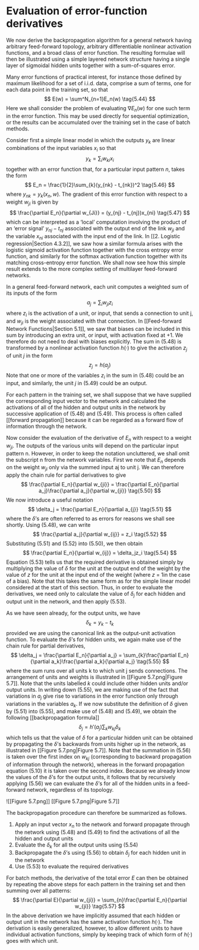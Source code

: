 # Evaluation of error-function derivatives
We now derive the backpropagation algorithm for a general network having arbitrary feed-forward topology, arbitrary differentiable nonlinear activation functions, and a broad class of error function. The resulting formulae will then be illustrated using a simple layered network structure having a single layer of sigmoidal hidden units together with a sum-of-squares error.

Many error functions of practical interest, for instance those defined by maximum
likelihood for a set of i.i.d. data, comprise a sum of terms, one for each data
point in the training set, so that
$$
E(w) = \sum^N_{n=1}E_n(w)
\tag{5.44}
$$
Here we shall consider the problem of evaluating $\nabla E_n(w)$ for one such term in the
error function. This may be used directly for sequential optimization, or the results
can be accumulated over the training set in the case of batch methods.

Consider first a simple linear model in which the outputs $y_k$ are linear combinations
of the input variables $x_i$ so that
$$
y_k = \sum_{i}w_{ki}x_i
\tag{5.45}
$$
together with an error function that, for a particular input pattern *n*, takes the form
$$
E_n = \frac{1}{2}\sum_{k}(y_{nk} - t_{nk})^2
\tag{5.46}
$$
where $y_{nk} = y_k(x_n,w)$. The gradient of this error function with respect to a weight
$w_{ji}$ is given by
$$
\frac{\partial E_n}{\partial w_{Ji}} = (y_{nj} - t_{nj})x_{ni}
\tag{5.47}
$$
which can be interpreted as a ‘local’ computation involving the product of an ‘error
signal’ $y_{nj} − t_{nj}$ associated with the output end of the link $w_{ji}$ and the variable $x_{ni}$
associated with the input end of the link. In [[2. Logistic regression|Section 4.3.2]], we saw how a similar
formula arises with the logistic sigmoid activation function together with the cross
entropy error function, and similarly for the softmax activation function together
with its matching cross-entropy error function. We shall now see how this simple
result extends to the more complex setting of multilayer feed-forward networks.

In a general feed-forward network, each unit computes a weighted sum of its
inputs of the form
$$
a_j = \sum_{i}w_{ji}z_i
\tag{5.48}
$$
where $z_i$ is the activation of a unit, or input, that sends a connection to unit j, and $w_{ji}$ is the weight associated with that connection. In [[Feed-forward Network Functions|Section 5.1]], we saw that biases can be included in this sum by introducing an extra unit, or input, with activation fixed at +1. We therefore do not need to deal with biases explicitly. The sum in (5.48) is transformed by a nonlinear activation function $h(·)$ to give the activation $z_j$ of unit *j* in the form
$$
z_j = h(a_j)
\tag{5.49}
$$
Note that one or more of the variables $z_i$ in the sum in (5.48) could be an input, and
similarly, the unit *j* in (5.49) could be an output.

For each pattern in the training set, we shall suppose that we have supplied the
corresponding input vector to the network and calculated the activations of all of
the hidden and output units in the network by successive application of (5.48) and
(5.49). This process is often called [[forward propagation]] because it can be regarded
as a forward flow of information through the network.

Now consider the evaluation of the derivative of $E_n$ with respect to a weight
$w_{ji}$. The outputs of the various units will depend on the particular input pattern n.
However, in order to keep the notation uncluttered, we shall omit the subscript n
from the network variables. First we note that $E_n$ depends on the weight $w_{ji}$ only
via the summed input aj to unit j. We can therefore apply the chain rule for partial
derivatives to give
$$
\frac{\partial E_n}{\partial w_{ji}} = \frac{\partial E_n}{\partial a_j}\frac{\partial a_j}{\partial w_{ji}}
\tag{5.50}
$$
We now introduce a useful notation
$$
\delta_j = \frac{\partial E_n}{\partial a_{j}}
\tag{5.51}
$$
where the $\delta$’s are often referred to as errors for reasons we shall see shortly. Using
(5.48), we can write
$$
\frac{\partial a_j}{\partial w_{ij}} = z_i
\tag{5.52}
$$
Substituting (5.51) and (5.52) into (5.50), we then obtain
$$
\frac{\partial E_n}{\partial w_{ij}} = \delta_jz_i
\tag{5.54}
$$
Equation (5.53) tells us that the required derivative is obtained simply by multiplying the value of $\delta$ for the unit at the output end of the weight by the value of *z* for the unit at the input end of the weight (where *z* = 1in the case of a bias). Note that this takes the same form as for the simple linear model considered at the start of this section. Thus, in order to evaluate the derivatives, we need only to calculate the value of $\delta_j$ for each hidden and output unit in the network, and then apply (5.53).

As we have seen already, for the output units, we have
$$
\delta_k = y_k - t_k
\tag{5.54}
$$
provided we are using the canonical link as the output-unit activation function. To
evaluate the $\delta$’s for hidden units, we again make use of the chain rule for partial
derivatives,
$$
\delta_j = \frac{\partial E_n}{\partial a_j} = \sum_{k}\frac{\partial E_n}{\partial a_k}\frac{\partial a_k}{\partial a_j}
\tag{5.55}
$$
where the sum runs over all units k to which unit j sends connections. The arrangement of units and weights is illustrated in [[Figure 5.7.png|Figure 5.7]]. Note that the units labelled *k* could include other hidden units and/or output units. In writing down (5.55), we are making use of the fact that variations in $a_j$ give rise to variations in the error function only through variations in the variables $a_k$. If we now substitute the definition of $\delta$ given by (5.51) into (5.55), and make use of (5.48) and (5.49), we obtain the following [[backpropagation formula]]
$$
\delta_j = h'(a_j)\sum_{k}w_{kj}\delta_k
\tag{5.56}
$$
which tells us that the value of $\delta$ for a particular hidden unit can be obtained by
propagating the $\delta$’s backwards from units higher up in the network, as illustrated
in [[Figure 5.7.png|Figure 5.7]]. Note that the summation in (5.56) is taken over the first index on
$w_{kj}$ (corresponding to backward propagation of information through the network),
whereas in the forward propagation equation (5.10) it is taken over the second index. Because we already know the values of the $\delta$’s for the output units, it follows that by recursively applying (5.56) we can evaluate the $\delta$’s for all of the hidden units in a feed-forward network, regardless of its topology.

![[Figure 5.7.png]]
[[Figure 5.7.png|Figure 5.7]]

The backpropagation procedure can therefore be summarized as follows.
1. Apply an input vector $x_n$ to the network and forward propagate through the network using (5.48) and (5.49) to find the activations of all the hidden and output units
2. Evaluate the $\delta_k$ for all the output units using (5.54)
3. Backpropagate the $\delta$’s using (5.56) to obtain $\delta_j$ for each hidden unit in the network
4. Use (5.53) to evaluate the required derivatives

For batch methods, the derivative of the total error *E* can then be obtained by
repeating the above steps for each pattern in the training set and then summing over all patterns:
$$
\frac{\partial E}{\partial w_{ji}} = \sum_{n}\frac{\partial E_n}{\partial w_{ji}}
\tag{5.57}
$$
In the above derivation we have implicitly assumed that each hidden or output unit in the network has the same activation function $h(·)$. The derivation is easily generalized, however, to allow different units to have individual activation functions, simply by keeping track of which form of $h(·)$ goes with which unit.
